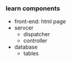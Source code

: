 ### learn components
* front-end: html page
* servcer
  * dispatcher
  * controller
* database
  * tables
